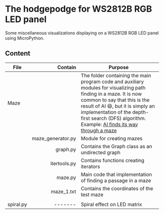 # The hodgepodge for WS2812B RGB LED panel
Some miscellaneous visualizations displaying on a WS2812B RGB LED panel using MicroPython.

## Content  

| File | Contain | Purpose |
| --- |  ---: |  --- |
| Maze |  |The folder containing the main program code and auxiliary modules for visualizing path finding in a maze. It is now common to say that this is the result of AI :smile:, but it is simply an implementation of the depth-first search (DFS) algorithm. Example: [AI finds its way through a maze](https://youtube.com/shorts/KfYbfn5_Zk4) |
|  | maze_generator.py | Module for creating mazes |
|  |graph.py | Contains the Graph class as an undirected graph |
|  | itertools.py | Contains functions creating iterators |
|  | maze.py | Main code that implementation of finding a passage in a maze |
|  | maze_1.txt | Contains the coordinates of the test maze  |
||  |  |
| spiral.py | ------- | Spiral effect on LED matrix  |
